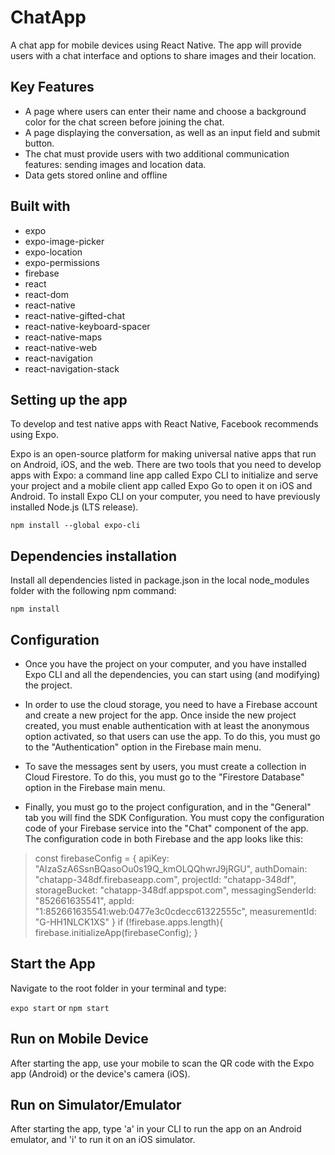 # ChatApp

A chat app for mobile devices using React Native. The app will provide users with a chat interface and options to share images and their location.

## Key Features

- A page where users can enter their name and choose a background color for the chat screen before joining the chat.
- A page displaying the conversation, as well as an input field and submit button.
- The chat must provide users with two additional communication features: sending images and location data.
- Data gets stored online and offline

## Built with

- expo
- expo-image-picker
- expo-location
- expo-permissions
- firebase
- react
- react-dom
- react-native
- react-native-gifted-chat
- react-native-keyboard-spacer
- react-native-maps
- react-native-web
- react-navigation
- react-navigation-stack

## Setting up the app
To develop and test native apps with React Native, Facebook recommends using Expo.

Expo is an open-source platform for making universal native apps that run on Android, iOS, and the web. There are two tools that you need to develop apps with Expo: a command line app called Expo CLI to initialize and serve your project and a mobile client app called Expo Go to open it on iOS and Android. To install Expo CLI on your computer, you need to have previously installed Node.js (LTS release).

`npm install --global expo-cli`

## Dependencies installation

Install all dependencies listed in package.json in the local node_modules folder with the following npm command:

`npm install`

## Configuration
- Once you have the project on your computer, and you have installed Expo CLI and all the dependencies, you can start using (and modifying) the project.

- In order to use the cloud storage, you need to have a Firebase account and create a new project for the app. Once inside the new project created, you must enable authentication with at least the anonymous option activated, so that users can use the app. To do this, you must go to the "Authentication" option in the Firebase main menu.

- To save the messages sent by users, you must create a collection in Cloud Firestore. To do this, you must go to the "Firestore Database" option in the Firebase main menu.

- Finally, you must go to the project configuration, and in the "General" tab you will find the SDK Configuration. You must copy the configuration code of your Firebase service into the "Chat" component of the app. The configuration code in both Firebase and the app looks like this:

 > const firebaseConfig = {
    apiKey: "AIzaSzA6SsnBQasoOu0s19Q_kmOLQQhwrJ9jRGU",
    authDomain: "chatapp-348df.firebaseapp.com",
    projectId: "chatapp-348df",
    storageBucket: "chatapp-348df.appspot.com",
    messagingSenderId: "852661635541",
    appId: "1:852661635541:web:0477e3c0cdecc61322555c",
    measurementId: "G-HH1NLCK1XS"
  }
   if (!firebase.apps.length){
       firebase.initializeApp(firebaseConfig);
        }

## Start the App

Navigate to the root folder  in your terminal and type:

`expo start` or `npm start`

## Run on Mobile Device
After starting the app, use your mobile to scan the QR code with the Expo app (Android) or the device's camera (iOS).

## Run on Simulator/Emulator
After starting the app, type 'a' in your CLI to run the app on an Android emulator, and 'i' to run it on an iOS simulator.
